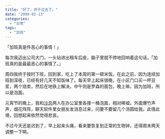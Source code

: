 ```yaml
---
title: "好了，终于过去了。"
date: "2009-02-13"
categories: 
  - "日常"
tags: 
  - "加班"
---
```


「加班真是件恶心的事情！」

每次我迈出公司大门，一头钻进出租车后座，脑子里就不停地回响着这句话，「加班真的是最最恶心的事情了。」

周四我终于按时下班，回到家，吃上了本周的第一顿米饭。在此之前，因为连续加班到深夜，已经有好几天不知饭味了。每天早上起床很晚，在小区门口买一杯豆浆，两个烧卖，然后在地铁上解决。中午则是罗森的面包，晚上嘛，因为加班，所以是泡面。

元宵节的晚上，我和[沙总](http://www.digitalm.cn/blog/)两人在办公室里各搂一桶泡面，相对唏嘘。外面爆竹声声，烟花阵阵，聊天软件里女朋友发消息过来，问要不要留几个汤圆给我。此情此境，回想起来依然觉得悲哀。

不过今天还是迟到了，早上起来头痛，看来要恢复到正常的生物钟，还得周末两天调整一下啊。
